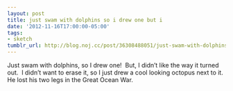 ```yaml
---
layout: post
title: just swam with dolphins so i drew one but i
date: '2012-11-16T17:00:00-05:00'
tags:
- sketch
tumblr_url: http://blog.noj.cc/post/36308488051/just-swam-with-dolphins-so-i-drew-one-but-i
---
```

Just swam with dolphins, so I drew one!  But, I didn’t like the way it turned out.  I didn’t want to erase it, so I just drew a cool looking octopus next to it.
He lost his two legs in the Great Ocean War.
